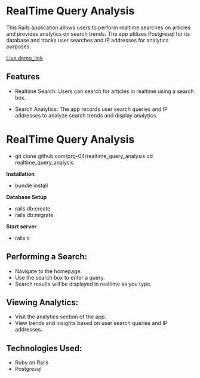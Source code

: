
# RealTime Query Analysis

This Rails application allows users to perform realtime searches on articles and provides analytics on search trends. The app utilizes Postgresql for its database and tracks user searches and IP addresses for analytics purposes.

[Live demo_link](https://realtime-search-analytics.fly.dev/)

## Features

- Realtime Search: Users can search for articles in realtime using a search box.

- Search Analytics: The app records user search queries and IP addresses to analyze search trends and display analytics.
# RealTime Query Analysis

- git clone github.com/prg-04/realtime_query_analysis
cd realtime_query_analysis


**Installation**

- bundle install

**Database Setup**

- rails db:create
- rails db:migrate

**Start server**

-  rails s


## Performing a Search:

- Navigate to the homepage.
- Use the search box to enter a query.
- Search results will be displayed in realtime as you type.

## Viewing Analytics:

- Visit the analytics section of the app.
- View trends and insights based on user search queries and IP addresses.
## Technologies Used:
- Ruby on Rails
- Postgresql


